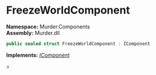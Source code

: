 # FreezeWorldComponent

**Namespace:** Murder.Components \
**Assembly:** Murder.dll

```csharp
public sealed struct FreezeWorldComponent : IComponent
```

**Implements:** _[IComponent](/Bang/Components/IComponent.html)_



⚡